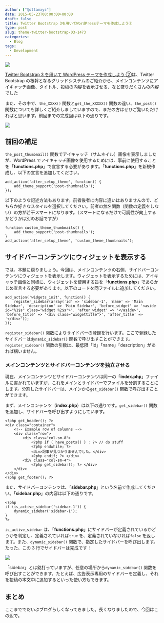 ```yaml
---
author: ["@ottanxyz"]
date: 2015-05-23T00:00:00+00:00
draft: false
title: Twitter Bootstrap 3を用いてWordPressテーマを作成しよう③
type: post
slug: theme-twitter-bootstrap-03-1473
categories:
  - Blog
tags:
  - Development
---
```


![](/uploads/2015/05/150523-5560631fae5d9.jpg)

[Twitter Bootstrap 3 を用いて WordPress テーマを作成しよう ②](/posts/2015/05/theme-twitter-bootstrap-02-1456/)は、Twitter Bootstrap の根幹となるグリッドシステムのご紹介から、メインコンテンツにアイキャッチ画像、タイトル、投稿の内容を表示させる、など盛りだくさんの内容でした

また、その中で、`the_XXXX()` 関数と`get_the_XXXXX()` 関数の違い、`the_post()` 関数についても詳しくご紹介しましていますので、まだの方はぜひご覧いただければと思います。前回までの完成図は以下の通りです。

![](/uploads/2015/05/150523-556063217ec3b.png)

## 前回の補足

`the_post_thumbnail()` 関数でアイキャッチ（サムネイル）画像を表示しましたが、WordPress でアイキャッチ画像を使用するためには、事前に使用することを「**functions.php**」で宣言する必要があります。「**functions.php**」を新規作成し、以下の宣言を追加してください。

    add_action('after_setup_theme', function() {
        add_theme_support('post-thumbnails');
    });

以下のような記述方法もあります。前者後者に内容に違いはありませんので、どちらか好きなスタイルを選択してください。前者の無名関数（関数の定義をしない）の方が若干スマートになります。（スマートになるだけで可読性が向上するかどうかは別のお話ですが）

    function custom_theme_thumbnails() {
        add_theme_support('post-thumbnails');
    }
    add_action('after_setup_theme', 'custom_theme_thumbnails');

## サイドバーコンテンツにウィジェットを表示する

では、本題に戻りましょう。今回は、メインコンテンツの右側、サイドバーコンテンツにウィジェットを表示します。ウィジェットを表示するためには、アイキャッチ画像と同様に、ウィジェットを使用する旨を「**functions.php**」であらかじめ宣言する必要があります。以下のコードを同ファイルに追加してください。

    add_action('widgets_init', function() {
        register_sidebar(array('id' => 'sidebar-1', 'name' => 'Main Sidebar', 'description' => 'Main Sidebar', 'before_widget' => '<aside id="%1$s" class="widget %2$s">', 'after_widget' => '</aside>', 'before_title' => '<div class="widgettitle">', 'after_title' => '</div>'));
    });

`register_sidebar()` 関数によりサイドバーの登録を行います。ここで登録したサイドバーは`dynamic_sidebar()` 関数で呼び出すことができます。`register_sidebar()` 関数の引数は、最低限「id」「name」「description」があれば構いません。

### メインコンテンツとサイドバーコンテンツを独立させる

現在、メインコンテンツとサイドバーコンテンツは同一の「**index.php**」ファイルに書かれていますが、これをメインとサイドバーでファイルを分割することにします。分割したサイドバーは、メインから`get_sidebar()` 関数で呼び出すことができます。

まず、メインコンテンツ（**index.php**）は以下の通りです。`get_sidebar()` 関数を追加し、サイドバーを呼び出すようにしています。

    <?php get_header(); ?>
    <div class="container">
        <!-- Example row of columns -->
        <div class="row">
            <div class="col-sm-8">
                <?php if ( have_posts() ) : ?> // do stuff
                <?php endwhile; ?>
                <div>記事が見つかりませんでした。</div>
                <?php endif; ?> </div>
            <div class="col-sm-4">
                <?php get_sidebar(); ?> </div>
        </div>
    </div>
    <?php get_footer(); ?>

また、サイドバーコンテンツは、「**sidebar.php**」という名前で作成してください。「**sidebar.php**」の内容は以下の通りです。

    <?php
    if (is_active_sidebar('sidebar-1')) {
        dynamic_sidebar('sidebar-1');
    }
    ?>

`is_active_sidebar` は、「**functions.php**」にサイドバーが定義されているかどうかを判定し、定義されていれば`true` を、定義されていなければ`false` を返します。また、`dynamic_sidebar()` 関数で、指定したサイドバーを呼び出します。たった、この 3 行でサイドバーは完成です！

![](/uploads/2015/05/150523-55606327e3200.png)

「sidebar」とは銘打っていますが、任意の場所から`dynamic_sidebar()` 関数を呼び出すことができます。たとえば、広告表示専用のサイドバーを定義し、それを投稿の本文中に追加するといった使い方もできます。

## まとめ

ここまででだいぶブログらしくなってきました。長くなりましたので、今回はこの辺で。
